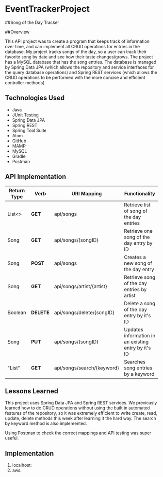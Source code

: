 # EventTrackerProject

##Song of the Day Tracker

##Overview

This API project was to create a program that keeps track of information over time, and can implement all CRUD operations for entries in the database. My project tracks songs of the day, so a user can track their favorite song by date and see how their taste changes/grows. The project has a MySQL database that has the song entries. The database is managed by Spring Data JPA (which allows the repository and service interfaces for the query database operations) and Spring REST services (which allows the CRUD operations to be performed with the more concise and efficient controller methods).

## Technologies Used
* Java
* JUnit Testing
* Spring Data JPA
* Spring REST
* Spring Tool Suite
* Atom
* GitHub
* MAMP
* MySQL
* Gradle
* Postman


## API Implementation

| Return Type | Verb | URI Mapping | Functionality |
| --- | --- | -- | -- |
| List<<Song>> | **GET** | api/songs | Retrieve list of song of the day entries |
| Song | **GET** | api/songs/{songID} | Retrieve one song of the day entry by ID |
| Song | **POST** | api/songs | Creates a new song of the day entry |
| Song | **GET** | api/songs/artist/{artist} | Retrieve song of the day entries by artist |
| Boolean | **DELETE** | api/songs/delete/{songID} | Delete a song of the day entry by it's ID |
| Song | **PUT** | api/songs/{songID} | Updates information in an existing entry by it's ID |
| "List<Song>" | **GET** | api/songs/search/{keyword} | Searches song entries by a keyword|

## Lessons Learned
This project uses Spring Data JPA and Spring REST services. We previously learned how to do CRUD operations without using the built in automated features of the repository, so it was extremely efficient to write create, read, update, delete methods this week after learning it the hard way. The search by keyword method is also implemented.

Using Postman to check the correct mappings and API testing was super useful.

## Implementation
1. localhost:
2. aws:
